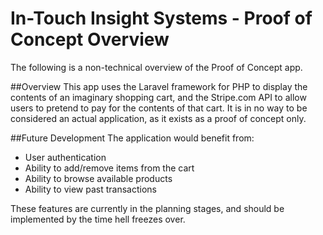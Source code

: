 In-Touch Insight Systems - Proof of Concept Overview
======================
The following is a non-technical overview of the Proof of Concept app.

##Overview
This app uses the Laravel framework for PHP to display the contents of an imaginary shopping cart, and the 
Stripe.com API to allow users to pretend to pay for the contents of that cart.  It is in no way to be considered
an actual application, as it exists as a proof of concept only.


##Future Development
The application would benefit from:
- User authentication
- Ability to add/remove items from the cart
- Ability to browse available products
- Ability to view past transactions

These features are currently in the planning stages, and should be implemented by the time hell freezes over.